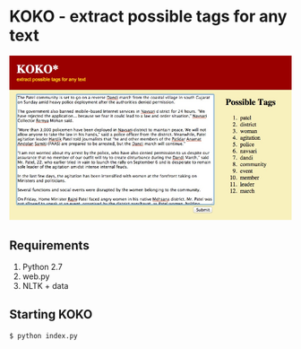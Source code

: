 # KOKO - extract possible tags for any text

![](screenshot.jpeg)

## Requirements

1. Python 2.7
2. web.py
3. NLTK + data

## Starting KOKO

    $ python index.py
